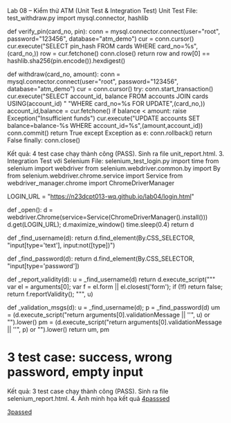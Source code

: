 Lab 08 – Kiểm thử ATM (Unit Test & Integration Test)
 Unit Test
File: test_withdraw.py
import mysql.connector, hashlib

def verify_pin(card_no, pin):
    conn = mysql.connector.connect(user="root", password="123456", database="atm_demo")
    cur = conn.cursor()
    cur.execute("SELECT pin_hash FROM cards WHERE card_no=%s", (card_no,))
    row = cur.fetchone()
    conn.close()
    return row and row[0] == hashlib.sha256(pin.encode()).hexdigest()

def withdraw(card_no, amount):
    conn = mysql.connector.connect(user="root", password="123456", database="atm_demo")
    cur = conn.cursor()
    try:
        conn.start_transaction()
        cur.execute("SELECT account_id, balance FROM accounts JOIN cards USING(account_id) "
                    "WHERE card_no=%s FOR UPDATE",(card_no,))
        account_id,balance = cur.fetchone()
        if balance < amount:
            raise Exception("Insufficient funds")
        cur.execute("UPDATE accounts SET balance=balance-%s WHERE account_id=%s",(amount,account_id))
        conn.commit()
        return True
    except Exception as e:
        conn.rollback()
        return False
    finally:
        conn.close()

Kết quả: 4 test case chạy thành công (PASS). Sinh ra file unit_report.html.
3. Integration Test với Selenium
File: selenium_test_login.py
import time
from selenium import webdriver
from selenium.webdriver.common.by import By
from selenium.webdriver.chrome.service import Service
from webdriver_manager.chrome import ChromeDriverManager

LOGIN_URL = "https://n23dcpt013-wq.github.io/lab04/login.html"

def _open():
    d = webdriver.Chrome(service=Service(ChromeDriverManager().install()))
    d.get(LOGIN_URL); d.maximize_window()
    time.sleep(0.4)
    return d

def _find_username(d):
    return d.find_element(By.CSS_SELECTOR, "input[type='text'], input:not([type])")

def _find_password(d):
    return d.find_element(By.CSS_SELECTOR, "input[type='password'])

def _report_validity(d):
    u = _find_username(d)
    return d.execute_script("""
        var el = arguments[0];
        var f = el.form || el.closest('form');
        if (!f) return false;
        return f.reportValidity();
    """, u)

def _validation_msgs(d):
    u = _find_username(d); p = _find_password(d)
    um = (d.execute_script("return arguments[0].validationMessage || ''", u) or "").lower()
    pm = (d.execute_script("return arguments[0].validationMessage || ''", p) or "").lower()
    return um, pm

# 3 test case: success, wrong password, empty input

Kết quả: 3 test case chạy thành công (PASS). Sinh ra file selenium_report.html.
4. Ảnh minh họa kết quả
[4passsed](https://github.com/n23dcpt013-wq/lab08/blob/main/b367c7b9-8818-4e97-bf34-112c470b4a00.png)


[3passed](https://github.com/n23dcpt013-wq/lab08/blob/main/c89e333a-a8c1-43f2-951a-2121c98f6fee.png)


